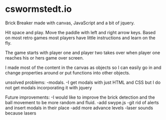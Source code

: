 # cswormstedt.io

Brick Breaker made with canvas, JavaScript and a bit of jquery.

Hit space and play. Move the paddle with left and right arrow keys.
Based on most retro games most players have little instructions and learn on the fly.

The game starts with player one and player two takes over when player one reaches his or hers game over screen.

I made most of the content in the canvas as objects so I can easily go in and change properties around or put functions into other objects.


unsolved problems:
-modals.
-I get modals with just HTML and CSS but I do not get modals incorporating it with jquery 

Future improvements:
-I would like to improve the brick detection and the ball movement to be more random and fluid.
-add swype.js
-git rid of alerts and insert modals in their place
-add more advance levels
-laser sounds because lasers

